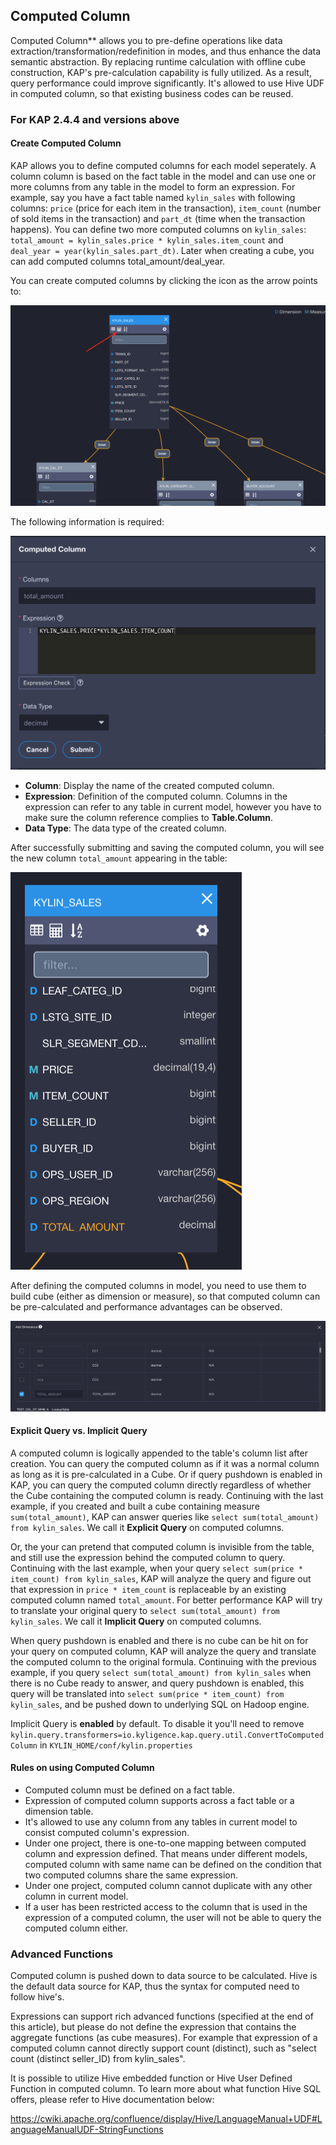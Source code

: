 ## Computed Column

Computed Column** allows you to pre-define operations like data extraction/transformation/redefinition in modes, and thus enhance the data semantic abstraction. By replacing runtime calculation with offline cube construction, KAP's pre-calculation capability is fully utilized. As a result, query performance could improve significantly. It's allowed to use Hive UDF in computed column, so that existing business codes can be reused.

### For KAP 2.4.4 and versions above

#### Create Computed Column

KAP allows you to define computed columns for each model seperately. A column column is based on the fact table in the model and can use one or more columns from any table in the model to form an expression. For example, say you have a fact table named `kylin_sales` with following columns: `price` (price for each item in the transaction), `item_count` (number of sold items in the transaction) and `part_dt` (time when the transaction happens). You can define two more computed columns on `kylin_sales`: `total_amount = kylin_sales.price * kylin_sales.item_count` and `deal_year = year(kylin_sales.part_dt)`. Later when creating a cube, you can add computed columns total_amount/deal_year.

You can create computed columns by clicking the icon as the arrow points to:

![](images/computed_column_en.1.png)

The following information is required:

![](images/computed_column_en.2.kap244.png)

- **Column**: Display the name of the created computed column.
- **Expression**: Definition of the computed column. Columns in the expression can refer to any table in current model, however you have to make sure the column reference complies to **Table.Column**.
- **Data Type**: The data type of the created column.

After successfully submitting and saving the computed column, you will see the new column `total_amount` appearing in the table:

![](images/computed_column_en.4.png)

After defining the computed columns in model, you need to use them to build cube (either as dimension or measure), so that computed column can be pre-calculated and performance advantages can be observed.

![](images/computed_column_en.3.png)

#### Explicit Query vs. Implicit Query

A computed column is logically appended to the table's column list after creation. You can query the computed column as if it was a normal column as long as it is pre-calculated in a Cube. Or if query pushdown is enabled in KAP, you can query the computed column directly regardless of whether the Cube containing the computed column is ready. Continuing with the last example, if you created and built a cube containing measure `sum(total_amount)`, KAP can answer queries like `select sum(total_amount) from kylin_sales`. We call it **Explicit Query** on computed columns. 

Or, the your can pretend that computed column is invisible from the table, and still use the expression behind the computed column to query. Continuing with the last example, when your query `select sum(price * item_count) from kylin_sales`, KAP will analyze the query and figure out that expression in `price * item_count` is replaceable by an existing computed column named `total_amount`. For better performance KAP will try to translate your original query to `select sum(total_amount) from kylin_sales`. We call it **Implicit Query** on computed columns.

When query pushdown is enabled and there is no cube can be hit on for your query on computed column, KAP will analyze the query and translate the computed column to the original formula. Continuing with the previous example, if you query `select sum(total_amount) from kylin_sales` when there is no Cube ready to answer, and query pushdown is enabled, this query will be translated into `select sum(price * item_count) from kylin_sales`, and be pushed down to underlying SQL on Hadoop engine. 

Implicit Query is **enabled** by default. To disable it you'll need to remove `kylin.query.transformers=io.kyligence.kap.query.util.ConvertToComputedColumn` in `KYLIN_HOME/conf/kylin.properties`

#### Rules on using Computed Column

- Computed column must be defined on a fact table.
- Expression of computed column supports across a fact table or a dimension table.
- It's allowed to use any column from any tables in current model to consist computed column's expression.
- Under one project, there is one-to-one mapping between computed column and expression defined. That means under different models, computed column with same name can be defined on the condition that two computed columns share the same expression. 
- Under one project, computed column cannot duplicate with any other column in current model.
- If a user has been restricted access to the column that is used in the expression of a computed column, the user will not be able to query the computed column either. 

### Advanced Functions

Computed column is pushed down to data source to be calculated. Hive is the default data source for KAP, thus the syntax for computed need to follow hive's. 

Expressions can support rich advanced functions (specified at the end of this article), but please do not define the expression that contains the aggregate functions (as cube measures). For example that expression of a computed column cannot directly support count (distinct), such as "select count (distinct seller_ID) from kylin_sales".

It is possible to utilize Hive embedded function or Hive User Defined Function in computed column. To learn more about what function Hive SQL offers, please refer to Hive documentation below:

https://cwiki.apache.org/confluence/display/Hive/LanguageManual+UDF#LanguageManualUDF-StringFunctions

